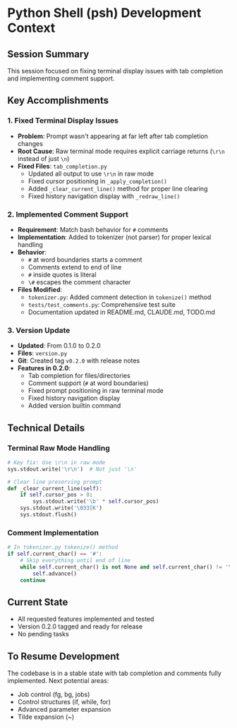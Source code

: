 # Python Shell (psh) Development Context

## Session Summary
This session focused on fixing terminal display issues with tab completion and implementing comment support.

## Key Accomplishments

### 1. Fixed Terminal Display Issues
- **Problem**: Prompt wasn't appearing at far left after tab completion changes
- **Root Cause**: Raw terminal mode requires explicit carriage returns (`\r\n` instead of just `\n`)
- **Fixed Files**: `tab_completion.py`
  - Updated all output to use `\r\n` in raw mode
  - Fixed cursor positioning in `_apply_completion()`
  - Added `_clear_current_line()` method for proper line clearing
  - Fixed history navigation display with `_redraw_line()`

### 2. Implemented Comment Support
- **Requirement**: Match bash behavior for `#` comments
- **Implementation**: Added to tokenizer (not parser) for proper lexical handling
- **Behavior**: 
  - `#` at word boundaries starts a comment
  - Comments extend to end of line
  - `#` inside quotes is literal
  - `\#` escapes the comment character
- **Files Modified**: 
  - `tokenizer.py`: Added comment detection in `tokenize()` method
  - `tests/test_comments.py`: Comprehensive test suite
  - Documentation updated in README.md, CLAUDE.md, TODO.md

### 3. Version Update
- **Updated**: From 0.1.0 to 0.2.0
- **Files**: `version.py`
- **Git**: Created tag `v0.2.0` with release notes
- **Features in 0.2.0**:
  - Tab completion for files/directories
  - Comment support (`#` at word boundaries)
  - Fixed prompt positioning in raw terminal mode
  - Fixed history navigation display
  - Added version builtin command

## Technical Details

### Terminal Raw Mode Handling
```python
# Key fix: Use \r\n in raw mode
sys.stdout.write('\r\n')  # Not just '\n'

# Clear line preserving prompt
def _clear_current_line(self):
    if self.cursor_pos > 0:
        sys.stdout.write('\b' * self.cursor_pos)
    sys.stdout.write('\033[K')
    sys.stdout.flush()
```

### Comment Implementation
```python
# In tokenizer.py tokenize() method
if self.current_char() == '#':
    # Skip everything until end of line
    while self.current_char() is not None and self.current_char() != '\n':
        self.advance()
    continue
```

## Current State
- All requested features implemented and tested
- Version 0.2.0 tagged and ready for release
- No pending tasks

## To Resume Development
The codebase is in a stable state with tab completion and comments fully implemented. Next potential areas:
- Job control (fg, bg, jobs)
- Control structures (if, while, for)
- Advanced parameter expansion
- Tilde expansion (~)